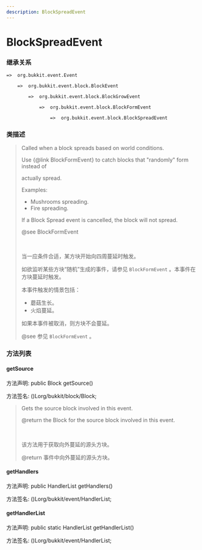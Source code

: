 ```yaml
---
description: BlockSpreadEvent
---
```


# BlockSpreadEvent

### 继承关系

    =>  org.bukkit.event.Event

        =>  org.bukkit.event.block.BlockEvent

            =>  org.bukkit.event.block.BlockGrowEvent

                =>  org.bukkit.event.block.BlockFormEvent

                    =>  org.bukkit.event.block.BlockSpreadEvent

### 类描述

> Called when a block spreads based on world conditions.
> 
> Use {@link BlockFormEvent} to catch blocks that "randomly" form instead of
> 
> actually spread.
> 
> Examples:
> 
> <ul>
> 
> <li>Mushrooms spreading.
> 
> <li>Fire spreading.
> 
> </ul>
> 
> If a Block Spread event is cancelled, the block will not spread.
> 
> @see BlockFormEvent
> 
> <br>
> 
> 当一应条件合适，某方块开始向四周蔓延时触发。
> 
> 如欲监听某些方块“随机”生成的事件，请参见 `BlockFormEvent` 。本事件在方块蔓延时触发。
> 
> 本事件触发的情景包括：
> 
> <ul>
> 
> <li>蘑菇生长。
> 
> <li>火焰蔓延。
> 
> </ul>
> 
> 如果本事件被取消，则方块不会蔓延。
> 
> @see 参见 `BlockFormEvent` 。

### 方法列表

#### getSource

方法声明: public Block getSource()

方法签名: ()Lorg/bukkit/block/Block;

> Gets the source block involved in this event.
> 
> @return the Block for the source block involved in this event.
> 
> <br>
> 
> 该方法用于获取向外蔓延的源头方块。
> 
> @return 事件中向外蔓延的源头方块。

#### getHandlers

方法声明: public HandlerList getHandlers()

方法签名: ()Lorg/bukkit/event/HandlerList;

#### getHandlerList

方法声明: public static HandlerList getHandlerList()

方法签名: ()Lorg/bukkit/event/HandlerList;